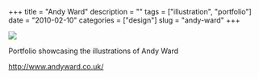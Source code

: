 +++
title = "Andy Ward"
description = ""
tags = ["illustration", "portfolio"]
date = "2010-02-10"
categories = ["design"]
slug = "andy-ward"
+++


 

  <div id="screens-thumbs" class="clearfix">
    <div class="txt-center" id="design-submission"><a href="http://www.andyward.co.uk/"><img id='bluga-thumbnail-2298' class='bluga-thumbnail large' src='http://media.konigi.com/bluga/
wt4b7280374035c_large.jpg'/></a></div>  
  </div>   
<p>Portfolio showcasing the illustrations of Andy Ward</p>

<p><a href="http://www.andyward.co.uk/">http://www.andyward.co.uk/</a></p>




